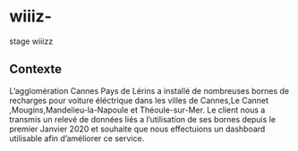# wiiiz-
stage wiiizz 

## Contexte

L’agglomération Cannes Pays de Lérins a installé de nombreuses bornes de recharges pour voiture
éléctrique dans les villes de Cannes,Le Cannet ,Mougins,Mandelieu-la-Napoule et Théoule-sur-Mer.
Le client nous a transmis un relevé de données liés a l’utilisation de ses bornes depuis le premier
Janvier 2020 et souhaite que nous effectuions un dashboard utilisable afin d’améliorer ce service.
